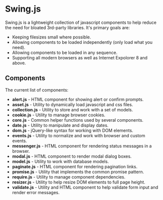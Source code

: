 Swing.js
========

Swing.js is a lightweight collection of javascript components to help reduce the need for bloated 3rd-party libraries. It's primary goals are:

* Keeping filesizes small where possible.
* Allowing components to be loaded independently (only load what you need).
* Allowing components to be loaded in any sequence.
* Supporting all modern browsers as well as Internet Expolorer 8 and above.

Components
----------

The current list of components:

* **alert.js** - HTML component for showing alert or confirm prompts.
* **asset.js** - Utility to dynamically load javascript and css files.
* **collection.js** - Utility to store and work with a set of models.
* **cookie.js** - Utility to manage browser cookies.
* **core.js** - Common helper functions used by several components.
* **date.js** - Utility to manipulate and display dates.
* **dom.js** - jQuery-like syntax for working with DOM elements.
* **events.js** - Utility to normalize and work with browser and custom events.
* **messenger.js** - HTML component for rendering status messages in a browser.
* **modal.js** - HTML component to render modal dialog boxes.
* **model.js** - Utility to work with database models.
* **paginate.js** - HTML component for rendering pagination links.
* **promise.js** - Utility that implements the common promise pattern.
* **require.js** - Utility to manage component dependencies.
* **resizer.js** - Utility to help resize DOM elements to full page height.
* **validate.js** - Utility and HTML component to help validate form input and render error messages.
